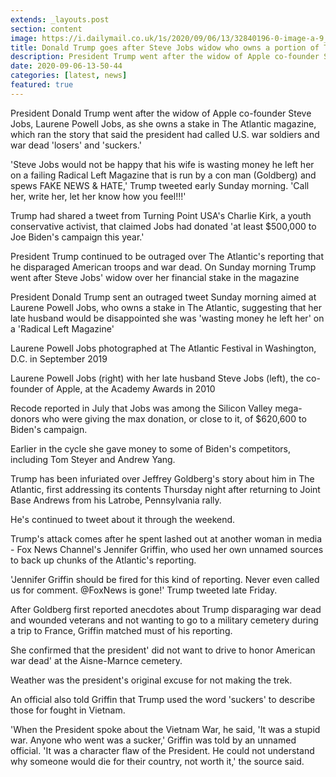 ```yaml
---
extends: _layouts.post
section: content
image: https://i.dailymail.co.uk/1s/2020/09/06/13/32840196-0-image-a-9_1599396287161.jpg 
title: Donald Trump goes after Steve Jobs widow who owns a portion of The Atlantic 
description: President Trump went after the widow of Apple co-founder Steve Jobs, Laurene Powell Jobs, as she owns a stake in The Atlantic magazine. 
date: 2020-09-06-13-50-44 
categories: [latest, news] 
featured: true 
--- 
```

President Donald Trump went after the widow of Apple co-founder Steve Jobs, Laurene Powell Jobs, as she owns a stake in The Atlantic magazine, which ran the story that said the president had called U.S. war soldiers and war dead 'losers' and 'suckers.' 

'Steve Jobs would not be happy that his wife is wasting money he left her on a failing Radical Left Magazine that is run by a con man (Goldberg) and spews FAKE NEWS & HATE,' Trump tweeted early Sunday morning. 'Call her, write her, let her know how you feel!!!' 

Trump had shared a tweet from Turning Point USA's Charlie Kirk, a youth conservative activist, that claimed Jobs had donated 'at least $500,000 to Joe Biden's campaign this year.' 

President Trump continued to be outraged over The Atlantic's reporting that he disparaged American troops and war dead. On Sunday morning Trump went after Steve Jobs' widow over her financial stake in the magazine 

President Donald Trump sent an outraged tweet Sunday morning aimed at Laurene Powell Jobs, who owns a stake in The Atlantic, suggesting that her late husband would be disappointed she was 'wasting money he left her' on a 'Radical Left Magazine' 

Laurene Powell Jobs photographed at The Atlantic Festival in Washington, D.C. in September 2019 

Laurene Powell Jobs (right) with her late husband Steve Jobs (left), the co-founder of Apple, at the Academy Awards in 2010 

Recode reported in July that Jobs was among the Silicon Valley mega-donors who were giving the max donation, or close to it, of $620,600 to Biden's campaign. 

Earlier in the cycle she gave money to some of Biden's competitors, including Tom Steyer and Andrew Yang. 

Trump has been infuriated over Jeffrey Goldberg's story about him in The Atlantic, first addressing its contents Thursday night after returning to Joint Base Andrews from his Latrobe, Pennsylvania rally. 

He's continued to tweet about it through the weekend.     

Trump's attack comes after he spent lashed out at another woman in media - Fox News Channel's Jennifer Griffin, who used her own unnamed sources to back up chunks of the Atlantic's reporting. 

'Jennifer Griffin should be fired for this kind of reporting. Never even called us for comment. @FoxNews is gone!' Trump tweeted late Friday.   

After Goldberg first reported anecdotes about Trump disparaging war dead and wounded veterans and not wanting to go to a military cemetery during a trip to France, Griffin matched must of his reporting. 

She confirmed that the president' did not want to drive to honor American war dead' at the Aisne-Marnce cemetery. 

Weather was the president's original excuse for not making the trek.  

An official also told Griffin that Trump used the word 'suckers' to describe those for fought in Vietnam.   

'When the President spoke about the Vietnam War, he said, 'It was a stupid war. Anyone who went was a sucker,' Griffin was told by an unnamed official. 'It was a character flaw of the President. He could not understand why someone would die for their country, not worth it,' the source said. 

